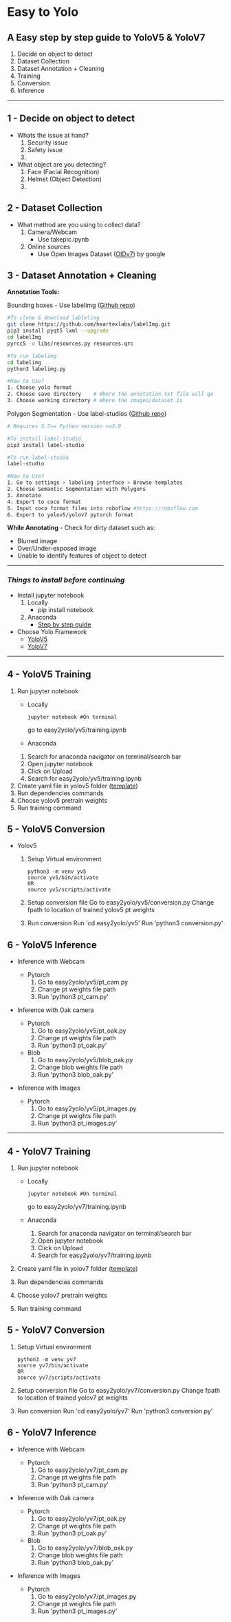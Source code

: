 # **Easy to Yolo**
## **A Easy step by step guide to YoloV5 & YoloV7**
1. Decide on object to detect
2. Dataset Collection
3. Dataset Annotation + Cleaning
4. Training
5. Conversion
6. Inference

---
## **1 - Decide on object to detect**
- Whats the issue at hand?
    1. Security issue
    2. Safety issue
    3. 
- What object are you detecting?
    1. Face (Facial Recognition)
    2. Helmet (Object Detection)
    3. 

## **2 - Dataset Collection**
- What method are you using to collect data?
    1. Camera/Webcam
        - Use takepic.ipynb
    2. Online sources
        - Use Open Images Dataset ([OIDv7](https://storage.googleapis.com/openimages/web/visualizer/index.html)) by google

## **3 - Dataset Annotation + Cleaning**
**Annotation Tools:**

Bounding boxes - Use labelimg ([Github repo](https://github.com/heartexlabs/labelImg))
```bash
#To clone & download lablelimg
git clone https://github.com/heartexlabs/labelImg.git
pip3 install pyqt5 lxml --upgrade
cd labelImg
pyrcc5 -o libs/resources.py resources.qrc

#To run labelimg
cd labelimg
python3 labelimg.py

#How to Use?
1. Choose yolo format
2. Choose save directory    # Where the annotation.txt file will go
3. Choose working directory # Where the images/dataset is
```

Polygon Segmentation - Use label-studios ([Github repo](https://github.com/heartexlabs/label-studio))
```bash
# Requires 3.7>= Python version <=3.9

#To install label-studio
pip3 install label-studio

#To run label-studio
label-studio

#How to Use?
1. Go to settings > labeling interface > Browse templates
2. Choose Semantic Segmentation with Polygons
3. Annotate
4. Export to coco format
5. Input coco format files into roboflow #https://roboflow.com
6. Export to yolov5/yolov7 pytorch format
```

**While Annotating** - Check for dirty dataset such as:
- Blurred image
- Over/Under-exposed image
- Unable to identify features of object to detect

---
### _**Things to install before continuing**_
- Install jupyter notebook
    1. Locally
        - pip install notebook
    2. Anaconda
        - [Step by step guide](https://docs.anaconda.com/anaconda/install/windows/)
- Choose Yolo Framework
    - [YoloV5]()
    - [YoloV7]()
---
## **4 - YoloV5 Training**
1. Run jupyter notebook
    - Locally
        ```
        jupyter notebook #On terminal
        ```
        go to easy2yolo/yv5/training.ipynb

    - Anaconda
    1. Search for anaconda navigator on terminal/search bar
    2. Open jupyter notebook
    3. Click on Upload
    4. Search for easy2yolo/yv5/training.ipynb
2. Create yaml file in yolov5 folder ([template]())
3. Run dependencies commands
4. Choose yolov5 pretrain weights
5. Run training command

## **5 - YoloV5 Conversion**
- Yolov5
    1. Setup Virtual environment
        ```
        python3 -m venv yv5
        source yv5/bin/activate
        OR
        source yv5/scripts/activate
        ```
    2. Setup conversion file
    Go to easy2yolo/yv5/conversion.py
    Change fpath to location of trained yolov5 pt weights

    3. Run conversion
    Run 'cd easy2yolo/yv5'
    Run 'python3 conversion.py'

## **6 - YoloV5 Inference**
- Inference with Webcam
    - Pytorch
        1. Go to easy2yolo/yv5/pt_cam.py
        2. Change pt weights file path
        3. Run 'python3 pt_cam.py'

- Inference with Oak camera
    - Pytorch
        1. Go to easy2yolo/yv5/pt_oak.py
        2. Change pt weights file path
        3. Run 'python3 pt_oak.py'
    - Blob
        1. Go to easy2yolo/yv5/blob_oak.py
        2. Change blob weights file path
        3. Run 'python3 blob_oak.py'

- Inference with Images
    - Pytorch
        1. Go to easy2yolo/yv5/pt_images.py
        2. Change pt weights file path
        3. Run 'python3 pt_images.py'

---
## **4 - YoloV7 Training**
1. Run jupyter notebook
    - Locally
        ```
        jupyter notebook #On terminal
        ```
        go to easy2yolo/yv7/training.ipynb

    - Anaconda
        1. Search for anaconda navigator on terminal/search bar
        2. Open jupyter notebook
        3. Click on Upload
        4. Search for easy2yolo/yv7/training.ipynb

2. Create yaml file in yolov7 folder ([template]())
3. Run dependencies commands
4. Choose yolov7 pretrain weights
5. Run training command

## **5 - YoloV7 Conversion**
1. Setup Virtual environment
    ```
    python3 -m venv yv7
    source yv7/bin/activate
    OR
    source yv7/scripts/activate
    ```
2. Setup conversion file
Go to easy2yolo/yv7/conversion.py
Change fpath to location of trained yolov7 pt weights

3. Run conversion
Run 'cd easy2yolo/yv7'
Run 'python3 conversion.py'

## **6 - YoloV7 Inference**
- Inference with Webcam
    - Pytorch
        1. Go to easy2yolo/yv7/pt_cam.py
        2. Change pt weights file path
        3. Run 'python3 pt_cam.py'

- Inference with Oak camera
    - Pytorch
        1. Go to easy2yolo/yv7/pt_oak.py
        2. Change pt weights file path
        3. Run 'python3 pt_oak.py'
    - Blob
        1. Go to easy2yolo/yv7/blob_oak.py
        2. Change blob weights file path
        3. Run 'python3 blob_oak.py'

- Inference with Images
    - Pytorch
        1. Go to easy2yolo/yv7/pt_images.py
        2. Change pt weights file path
        3. Run 'python3 pt_images.py'